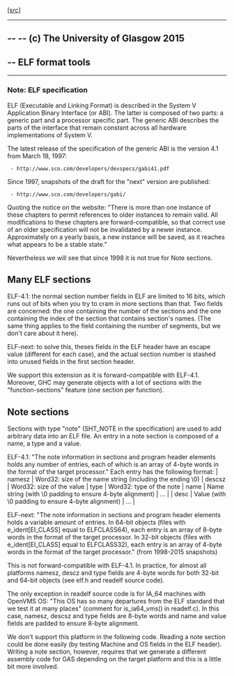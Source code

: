[[src]](https://github.com/ghc/ghc/tree/master/compiler/main/Elf.hs)

-----------------------------------------------------------------------------
--
-- (c) The University of Glasgow 2015
--
-- ELF format tools
--
-----------------------------------------------------------------------------


### Note: ELF specification


   ELF (Executable and Linking Format) is described in the System V Application
   Binary Interface (or ABI). The latter is composed of two parts: a generic
   part and a processor specific part. The generic ABI describes the parts of
   the interface that remain constant across all hardware implementations of
   System V.

   The latest release of the specification of the generic ABI is the version
   4.1 from March 18, 1997:

     - http://www.sco.com/developers/devspecs/gabi41.pdf

   Since 1997, snapshots of the draft for the "next" version are published:

     - http://www.sco.com/developers/gabi/

   Quoting the notice on the website: "There is more than one instance of these
   chapters to permit references to older instances to remain valid. All
   modifications to these chapters are forward-compatible, so that correct use
   of an older specification will not be invalidated by a newer instance.
   Approximately on a yearly basis, a new instance will be saved, as it reaches
   what appears to be a stable state."

   Nevertheless we will see that since 1998 it is not true for Note sections.

   Many ELF sections
   -----------------

   ELF-4.1: the normal section number fields in ELF are limited to 16 bits,
   which runs out of bits when you try to cram in more sections than that. Two
   fields are concerned: the one containing the number of the sections and the
   one containing the index of the section that contains section's names. (The
   same thing applies to the field containing the number of segments, but we
   don't care about it here).

   ELF-next: to solve this, theses fields in the ELF header have an escape
   value (different for each case), and the actual section number is stashed
   into unused fields in the first section header.

   We support this extension as it is forward-compatible with ELF-4.1.
   Moreover, GHC may generate objects with a lot of sections with the
   "function-sections" feature (one section per function).

   Note sections
   -------------

   Sections with type "note" (SHT_NOTE in the specification) are used to add
   arbitrary data into an ELF file. An entry in a note section is composed of a
   name, a type and a value.

   ELF-4.1: "The note information in sections and program header elements holds
   any number of entries, each of which is an array of 4-byte words in the
   format of the target processor." Each entry has the following format:
         | namesz |   Word32: size of the name string (including the ending \0)
         | descsz |   Word32: size of the value
         |  type  |   Word32: type of the note
         |  name  |   Name string (with \0 padding to ensure 4-byte alignment)
         |  ...   |
         |  desc  |   Value (with \0 padding to ensure 4-byte alignment)
         |  ...   |

   ELF-next: "The note information in sections and program header elements
   holds a variable amount of entries. In 64-bit objects (files with
   e_ident[EI_CLASS] equal to ELFCLASS64), each entry is an array of 8-byte
   words in the format of the target processor. In 32-bit objects (files with
   e_ident[EI_CLASS] equal to ELFCLASS32), each entry is an array of 4-byte
   words in the format of the target processor." (from 1998-2015 snapshots)

   This is not forward-compatible with ELF-4.1. In practice, for almost all
   platforms namesz, descz and type fields are 4-byte words for both 32-bit and
   64-bit objects (see elf.h and readelf source code).

   The only exception in readelf source code is for IA_64 machines with OpenVMS
   OS: "This OS has so many departures from the ELF standard that we test it at
   many places" (comment for is_ia64_vms() in readelf.c). In this case, namesz,
   descsz and type fields are 8-byte words and name and value fields are padded
   to ensure 8-byte alignment.

   We don't support this platform in the following code. Reading a note section
   could be done easily (by testing Machine and OS fields in the ELF header).
   Writing a note section, however, requires that we generate a different
   assembly code for GAS depending on the target platform and this is a little
   bit more involved.

